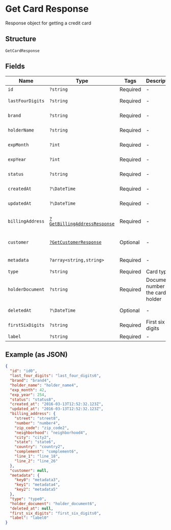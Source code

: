 
# Get Card Response

Response object for getting a credit card

## Structure

`GetCardResponse`

## Fields

| Name | Type | Tags | Description | Getter | Setter |
|  --- | --- | --- | --- | --- | --- |
| `id` | `?string` | Required | - | getId(): ?string | setId(?string id): void |
| `lastFourDigits` | `?string` | Required | - | getLastFourDigits(): ?string | setLastFourDigits(?string lastFourDigits): void |
| `brand` | `?string` | Required | - | getBrand(): ?string | setBrand(?string brand): void |
| `holderName` | `?string` | Required | - | getHolderName(): ?string | setHolderName(?string holderName): void |
| `expMonth` | `?int` | Required | - | getExpMonth(): ?int | setExpMonth(?int expMonth): void |
| `expYear` | `?int` | Required | - | getExpYear(): ?int | setExpYear(?int expYear): void |
| `status` | `?string` | Required | - | getStatus(): ?string | setStatus(?string status): void |
| `createdAt` | `?\DateTime` | Required | - | getCreatedAt(): ?\DateTime | setCreatedAt(?\DateTime createdAt): void |
| `updatedAt` | `?\DateTime` | Required | - | getUpdatedAt(): ?\DateTime | setUpdatedAt(?\DateTime updatedAt): void |
| `billingAddress` | [`?GetBillingAddressResponse`](../../doc/models/get-billing-address-response.md) | Required | - | getBillingAddress(): ?GetBillingAddressResponse | setBillingAddress(?GetBillingAddressResponse billingAddress): void |
| `customer` | [`?GetCustomerResponse`](../../doc/models/get-customer-response.md) | Optional | - | getCustomer(): ?GetCustomerResponse | setCustomer(?GetCustomerResponse customer): void |
| `metadata` | `?array<string,string>` | Required | - | getMetadata(): ?array | setMetadata(?array metadata): void |
| `type` | `?string` | Required | Card type | getType(): ?string | setType(?string type): void |
| `holderDocument` | `?string` | Required | Document number for the card's holder | getHolderDocument(): ?string | setHolderDocument(?string holderDocument): void |
| `deletedAt` | `?\DateTime` | Optional | - | getDeletedAt(): ?\DateTime | setDeletedAt(?\DateTime deletedAt): void |
| `firstSixDigits` | `?string` | Required | First six digits | getFirstSixDigits(): ?string | setFirstSixDigits(?string firstSixDigits): void |
| `label` | `?string` | Required | - | getLabel(): ?string | setLabel(?string label): void |

## Example (as JSON)

```json
{
  "id": "id0",
  "last_four_digits": "last_four_digits6",
  "brand": "brand4",
  "holder_name": "holder_name4",
  "exp_month": 42,
  "exp_year": 254,
  "status": "status8",
  "created_at": "2016-03-13T12:52:32.123Z",
  "updated_at": "2016-03-13T12:52:32.123Z",
  "billing_address": {
    "street": "street8",
    "number": "number4",
    "zip_code": "zip_code2",
    "neighborhood": "neighborhood4",
    "city": "city2",
    "state": "state6",
    "country": "country2",
    "complement": "complement6",
    "line_1": "line_18",
    "line_2": "line_26"
  },
  "customer": null,
  "metadata": {
    "key0": "metadata3",
    "key1": "metadata4",
    "key2": "metadata5"
  },
  "type": "type0",
  "holder_document": "holder_document6",
  "deleted_at": null,
  "first_six_digits": "first_six_digits0",
  "label": "label0"
}
```


